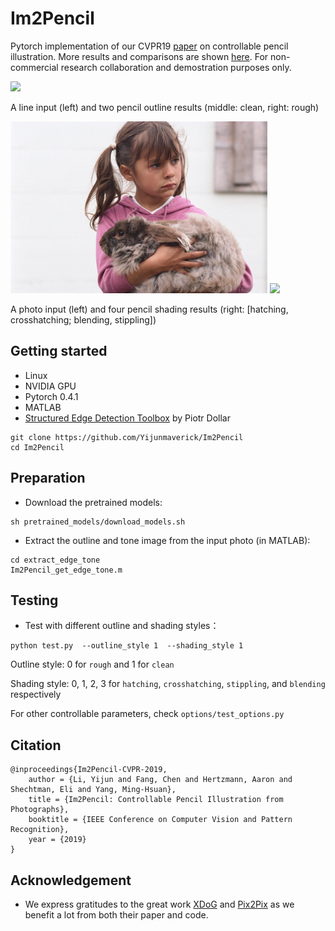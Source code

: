 # Im2Pencil
Pytorch implementation of our CVPR19 [paper](https://arxiv.org/pdf/1903.08682.pdf) on controllable pencil illustration. More results and comparisons are shown [here](https://drive.google.com/file/d/1sl5IBD36bMWAvKH7Uz7An0mcrIOmlopv/view). For non-commercial research collaboration and demostration purposes only.

<p>
    <img src='output/mouse_outline.gif' width=400 />
</p>

A line input (left) and two pencil outline results (middle: clean, right: rough)

<p>
    <img src='output/15--104.png' height=275 />
    <img src='output/15--104_shading.png' height=275 />
</p>

A photo input (left) and four pencil shading results (right: [hatching, crosshatching; blending, stippling])


## Getting started

- Linux
- NVIDIA GPU
- Pytorch 0.4.1
- MATLAB
- [Structured Edge Detection Toolbox](https://github.com/pdollar/edges) by Piotr Dollar 

```
git clone https://github.com/Yijunmaverick/Im2Pencil
cd Im2Pencil
```

## Preparation

- Download the pretrained models:

```
sh pretrained_models/download_models.sh
```

 - Extract the outline and tone image from the input photo (in MATLAB):
 
```
cd extract_edge_tone
Im2Pencil_get_edge_tone.m
```

## Testing

  - Test with different outline and shading styles：

```
python test.py  --outline_style 1  --shading_style 1
```

Outline style: 0 for `rough` and 1 for `clean`

Shading style: 0, 1, 2, 3 for `hatching`, `crosshatching`, `stippling`, and `blending` respectively

For other controllable parameters, check `options/test_options.py`


## Citation

```
@inproceedings{Im2Pencil-CVPR-2019,
    author = {Li, Yijun and Fang, Chen and Hertzmann, Aaron and Shechtman, Eli and Yang, Ming-Hsuan},
    title = {Im2Pencil: Controllable Pencil Illustration from Photographs},
    booktitle = {IEEE Conference on Computer Vision and Pattern Recognition},
    year = {2019}
}
```

## Acknowledgement

- We express gratitudes to the great work [XDoG](http://holgerweb.net/PhD/Research/papers/DoGToonNPAR11.pdf) and [Pix2Pix](https://phillipi.github.io/pix2pix/) as we benefit a lot from both their paper and code.
